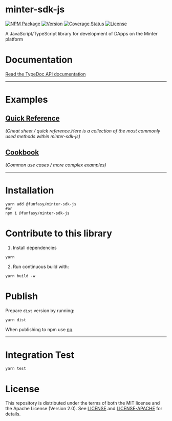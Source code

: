 # minter-sdk-js
[![NPM Package](https://img.shields.io/npm/v/@funfasy/minter-sdk-js?style=flat-square)](https://www.npmjs.org/package/@funfasy/minter-sdk-js)
[![Version](https://img.shields.io/github/v/release/FunFaSy/minter-sdk-js?style=flat-square)](https://github.com/FunFaSy/minter-sdk-js/releases/latest)
[![Coverage Status](https://img.shields.io/coveralls/github/FunFaSy/minter-sdk-js?style=flat-square)](https://coveralls.io/github/FunFaSy/minter-sdk-js?branch=master)
[![License](https://img.shields.io/github/license/FunFaSy/minter-sdk-js?style=flat-square)](https://github.com/FunFaSy/minter-sdk-js/blob/master/LICENSE)

A JavaScript/TypeScript library for development of DApps on the Minter platform

# Documentation

[Read the TypeDoc API documentation](https://funfasy.github.io/minter-sdk-js/)

---

# Examples

## [Quick Reference](https://github.com/FunFaSy/minter-sdk-js/blob/master/examples/README.md)
_(Cheat sheet / quick reference.Here is a collection of the most commonly used methods within minter-sdk-js)_


## [Cookbook](https://github.com/FunFaSy/minter-sdk-js/blob/master/examples/cookbook/README.md)
_(Common use cases / more complex examples)_

---
# Installation
```shell script
yarn add @funfasy/minter-sdk-js
#or
npm i @funfasy/minter-sdk-js
```

# Contribute to this library
1. Install dependencies
```shell script
yarn
```

2. Run continuous build with:
```shell script
yarn build -w
```


# Publish
Prepare `dist` version by running:
```shell script
yarn dist
```

When publishing to npm use [np](https://github.com/sindresorhus/np).

---

# Integration Test
```shell script
yarn test
```

# License

This repository is distributed under the terms of both the MIT license and the Apache License (Version 2.0).
See [LICENSE](LICENSE) and [LICENSE-APACHE](LICENSE-APACHE) for details.
